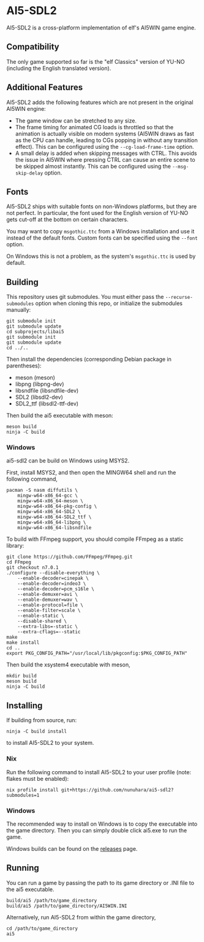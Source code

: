 AI5-SDL2
========

AI5-SDL2 is a cross-platform implementation of elf's AI5WIN game engine.

Compatibility
-------------

The only game supported so far is the "elf Classics" version of YU-NO
(including the English translated version).

Additional Features
-------------------

AI5-SDL2 adds the following features which are not present in the original
AI5WIN engine:

* The game window can be stretched to any size.
* The frame timing for animated CG loads is throttled so that the animation
  is actually visible on modern systems (AI5WIN draws as fast as the CPU can
  handle, leading to CGs popping in without any transition effect). This can
  be configured using the `--cg-load-frame-time` option.
* A small delay is added when skipping messages with CTRL. This avoids the
  issue in AI5WIN where pressing CTRL can cause an entire scene to be skipped
  almost instantly. This can be configured using the `--msg-skip-delay` option.

Fonts
-----

AI5-SDL2 ships with suitable fonts on non-Windows platforms, but they are not
perfect. In particular, the font used for the English version of YU-NO gets
cut-off at the bottom on certain characters.

You may want to copy `msgothic.ttc` from a Windows installation and use it
instead of the default fonts. Custom fonts can be specified using the `--font`
option.

On Windows this is not a problem, as the system's `msgothic.ttc` is used by
default.

Building
--------

This repository uses git submodules. You must either pass the
`--recurse-submodules` option when cloning this repo, or initialize the
submodules manually:

    git submodule init
    git submodule update
    cd subprojects/libai5
    git submodule init
    git submodule update
    cd ../..

Then install the dependencies (corresponding Debian package in parentheses):

* meson (meson)
* libpng (libpng-dev)
* libsndfile (libsndfile-dev)
* SDL2 (libsdl2-dev)
* SDL2\_ttf (libsdl2-ttf-dev)

Then build the ai5 executable with meson:

    meson build
    ninja -C build

### Windows

ai5-sdl2 can be build on Windows using MSYS2.

First, install MSYS2, and then open the MINGW64 shell and run the following command,

    pacman -S nasm diffutils \
        mingw-w64-x86_64-gcc \
        mingw-w64-x86_64-meson \
        mingw-w64-x86_64-pkg-config \
        mingw-w64-x86_64-SDL2 \
        mingw-w64-x86_64-SDL2_ttf \
        mingw-w64-x86_64-libpng \
        mingw-w64-x86_64-libsndfile

To build with FFmpeg support, you should compile FFmpeg as a static library:

    git clone https://github.com/FFmpeg/FFmpeg.git
    cd FFmpeg
    git checkout n7.0.1
    ./configure --disable-everything \
        --enable-decoder=cinepak \
        --enable-decoder=indeo3 \
        --enable-decoder=pcm_s16le \
        --enable-demuxer=avi \
        --enable-demuxer=wav \
        --enable-protocol=file \
        --enable-filter=scale \
        --enable-static \
        --disable-shared \
        --extra-libs=-static \
        --extra-cflags=--static
    make
    make install
    cd ..
    export PKG_CONFIG_PATH="/usr/local/lib/pkgconfig:$PKG_CONFIG_PATH"

Then build the xsystem4 executable with meson,

    mkdir build
    meson build
    ninja -C build

Installing
----------

If building from source, run:

    ninja -C build install

to install AI5-SDL2 to your system.

### Nix

Run the following command to install AI5-SDL2 to your user profile (note:
flakes must be enabled):

    nix profile install git+https://github.com/nunuhara/ai5-sdl2?submodules=1

### Windows

The recommended way to install on Windows is to copy the executable into the
game directory. Then you can simply double click ai5.exe to run the game.

Windows builds can be found on the [releases](https://github.com/nunuhara/ai5-sdl2/releases)
page.

Running
-------

You can run a game by passing the path to its game directory or .INI file to
the ai5 executable.

    build/ai5 /path/to/game_directory
    build/ai5 /path/to/game_directory/AI5WIN.INI

Alternatively, run AI5-SDL2 from within the game directory,

    cd /path/to/game_directory
    ai5
